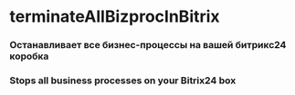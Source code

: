 # terminateAllBizprocInBitrix

### Останавливает все бизнес-процессы на вашей битрикс24 коробка

### Stops all business processes on your Bitrix24 box
